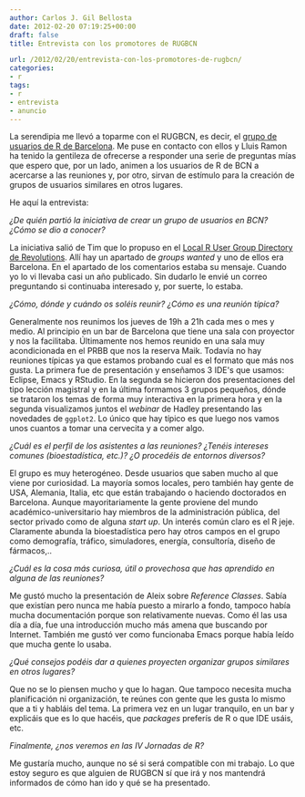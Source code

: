 ```yaml
---
author: Carlos J. Gil Bellosta
date: 2012-02-20 07:19:25+00:00
draft: false
title: Entrevista con los promotores de RUGBCN

url: /2012/02/20/entrevista-con-los-promotores-de-rugbcn/
categories:
- r
tags:
- r
- entrevista
- anuncio
---
```


La serendipia me llevó a toparme con el RUGBCN, es decir, el [grupo de usuarios de R de Barcelona](http://rugbcn.wordpress.com/). Me puse en contacto con ellos y Lluis Ramon ha tenido la gentileza de ofrecerse a responder una serie de preguntas mías que espero que, por un lado, animen a los usuarios de R de BCN a acercarse a las reuniones y, por otro, sirvan de estímulo para la creación de grupos de usuarios similares en otros lugares.

He aquí la entrevista:

_¿De quién partió la iniciativa de crear un grupo de usuarios en BCN? ¿Cómo se dio a conocer?_

La iniciativa salió de Tim que lo propuso en el [Local R User Group Directory de Revolutions](http://blog.revolutionanalytics.com/local-r-groups.html). Allí hay un apartado de _groups wanted_ y uno de ellos era Barcelona. En el apartado de los comentarios estaba su mensaje. Cuando yo lo vi llevaba casi un año publicado. Sin dudarlo le envié un correo preguntando si continuaba interesado y, por suerte, lo estaba.

_¿Cómo, dónde y cuándo os soléis reunir? ¿Cómo es una reunión típica?_

Generalmente nos reunimos los jueves de 19h a 21h cada mes o mes y medio. Al principio en un bar de Barcelona que tiene una sala con proyector y nos la facilitaba. Últimamente nos hemos reunido en una sala muy acondicionada en el PRBB que nos la reserva Maik. Todavía no hay reuniones típicas ya que estamos probando cual es el formato que más nos gusta. La primera fue de presentación y enseñamos 3 IDE's que usamos: Eclipse, Emacs y RStudio. En la segunda se hicieron dos presentaciones del tipo lección magistral y en la última  formamos 3 grupos pequeños, dónde se trataron los temas de forma muy interactiva en la primera hora y en la segunda visualizamos juntos el _webinar_ de Hadley presentando las novedades de `ggplot2`. Lo único que hay típico es que luego nos vamos unos cuantos a tomar una cervecita y a comer algo.

_¿Cuál es el perfil de los asistentes a las reuniones? ¿Tenéis intereses comunes (bioestadística, etc.)? ¿O procedéis de entornos diversos?_

El grupo es muy heterogéneo. Desde usuarios que saben mucho al que viene por curiosidad. La mayoría somos locales, pero también hay gente de USA, Alemania, Italia, etc que están trabajando o haciendo doctorados en Barcelona. Aunque mayoritariamente la gente proviene del mundo académico-universitario hay miembros de la administración pública, del sector privado como de alguna _start up_. Un interés común claro es el R jeje. Claramente abunda la bioestadística pero hay otros campos en el grupo como demografía, tráfico, simuladores, energía, consultoría, diseño de fármacos,..

_¿Cuál es la cosa más curiosa, útil o provechosa que has aprendido en alguna de las reuniones?_

Me gustó mucho la presentación de Aleix sobre _Reference Classes_. Sabía que existían pero nunca me había puesto a mirarlo a fondo, tampoco había mucha documentación porque son relativamente nuevas. Como él las usa día a día, fue una introducción mucho más amena que buscando por Internet. También me gustó ver como funcionaba Emacs porque había leído que mucha gente lo usaba.

_¿Qué consejos podéis dar a quienes proyecten organizar grupos similares en otros lugares?_

Que no se lo piensen mucho y que lo hagan. Que tampoco necesita mucha planificación ni organización, te reúnes con gente que les gusta lo mismo que a ti y habláis del tema. La primera vez en un lugar tranquilo, en un bar y explicáis que es lo que hacéis, que _packages_ preferís de R o que IDE usáis, etc.

_Finalmente, ¿nos veremos en las IV Jornadas de R?_

Me gustaría mucho, aunque no sé si será compatible con mi trabajo. Lo que estoy seguro es que alguien de RUGBCN sí que irá y nos mantendrá informados de cómo han ido y qué se ha presentado.

